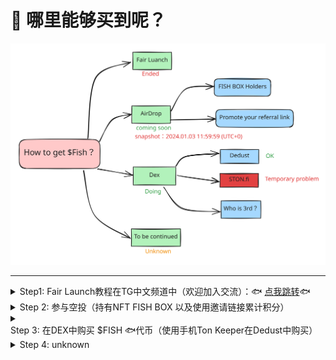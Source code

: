# 💸 哪里能够买到呢？

<img src="../.gitbook/assets/file.excalidraw.svg" alt="" class="gitbook-drawing">

***

<details>

<summary>Step1: Fair Launch教程在TG中文频道中（欢迎加入交流）：🐟 <a href="https://t.me/tonfish_en/23194/30810">点我跳转</a>🐟</summary>



</details>

<details>

<summary>Step 2: 参与空投（持有NFT FISH BOX 以及使用邀请链接累计积分）</summary>



</details>

<details>

<summary>Step 3: 在DEX中购买 $FISH 🐟代币（使用手机Ton Keeper在Dedust中购买）</summary>

代币合约地址：EQATcUc69sGSCCMSadsVUKdGwM1BMKS-HKCWGPk60xZGgwsK

<img src="../.gitbook/assets/Snipaste_2024-01-03_00-32-38.png" alt="" data-size="original">



</details>

<details>

<summary>Step 4: unknown</summary>



</details>
